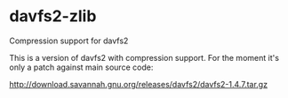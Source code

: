 davfs2-zlib
===========

Compression support for davfs2

This is a version of davfs2 with compression support. For the moment it's only a patch against main source code:


http://download.savannah.gnu.org/releases/davfs2/davfs2-1.4.7.tar.gz

